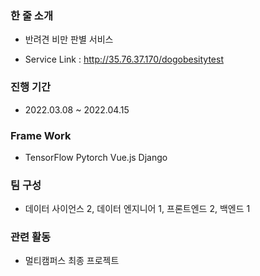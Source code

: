### 한 줄 소개

- 반려견 비만 판별 서비스

- Service Link : http://35.76.37.170/dogobesitytest

### 진행 기간

- 2022.03.08 ~ 2022.04.15

### Frame Work

- TensorFlow   Pytorch   Vue.js   Django

### 팀 구성

- 데이터 사이언스 2, 데이터 엔지니어 1, 프론트엔드 2, 백엔드 1

### 관련 활동

- 멀티캠퍼스 최종 프로젝트
